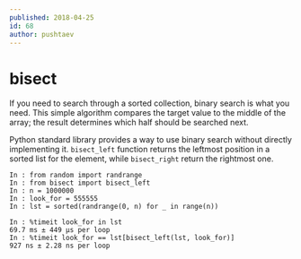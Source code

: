 ```yaml
---
published: 2018-04-25
id: 68
author: pushtaev
---
```


# bisect

If you need to search through a sorted collection, binary search is what you need. This simple algorithm compares the target value to the middle of the array; the result determines which half should be searched next.

Python standard library provides a way to use binary search without directly implementing it. `bisect_left` function returns the leftmost position in a sorted list for the element, while `bisect_right` return the rightmost one.

```ipython
In : from random import randrange
In : from bisect import bisect_left
In : n = 1000000
In : look_for = 555555
In : lst = sorted(randrange(0, n) for _ in range(n))
```

```ipython {ipython-native} {continue}
In : %timeit look_for in lst
69.7 ms ± 449 µs per loop
In : %timeit look_for == lst[bisect_left(lst, look_for)]
927 ns ± 2.28 ns per loop
```

